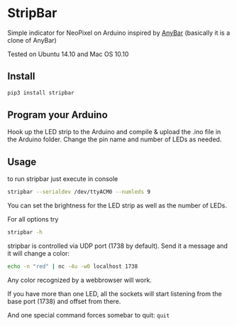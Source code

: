 # StripBar

Simple indicator for NeoPixel on Arduino inspired by [AnyBar](https://github.com/tonsky/AnyBar) (basically it is a clone of AnyBar)

Tested on Ubuntu 14.10 and Mac OS 10.10

## Install

```sh
pip3 install stripbar
```

## Program your Arduino

Hook up the LED strip to the Arduino and compile & upload the .ino file in the Arduino folder. Change the pin name and number of LEDs as needed.

## Usage

to run stripbar just execute in console
```sh
stripbar --serialdev /dev/ttyACM0 --numleds 9
```

You can set the brightness for the LED strip as well as the number of LEDs.

For all options try

```sh
stripbar -h
```

stripbar is controlled via UDP port (1738 by default). Send it a message and it will change a color:

```sh
echo -n "red" | nc -4u -w0 localhost 1738
```

Any color recognized by a webbrowser will work.

If you have more than one LED, all the sockets will start listening from the base port (1738) and offset from there. 

And one special command forces somebar to quit: `quit`

